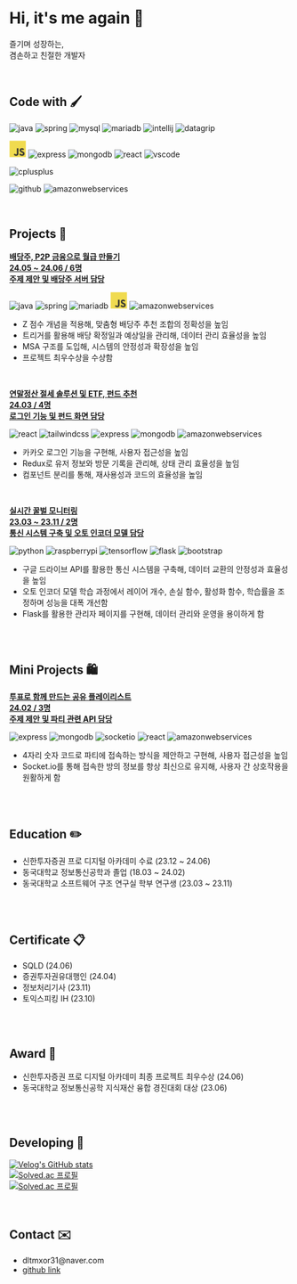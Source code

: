 <h1> Hi, it's me again 👋 </h1>
<div>
  <p>
    즐기며 성장하는, <br/>
    겸손하고 친절한 개발자
  </p>
</div>
<br/>


<h2> Code with 🖌️ </h2>

<div>
  <p>
    <img src="https://cdn.jsdelivr.net/gh/devicons/devicon@latest/icons/java/java-original.svg" alt="java" width="30"/>
    <img src="https://cdn.jsdelivr.net/gh/devicons/devicon@latest/icons/spring/spring-original.svg" alt="spring" width="30"/>
    <img src="https://cdn.jsdelivr.net/gh/devicons/devicon@latest/icons/mysql/mysql-original.svg" alt="mysql" width="30"/>
    <img src="https://cdn.jsdelivr.net/gh/devicons/devicon@latest/icons/mariadb/mariadb-original.svg" alt="mariadb" width="30"/>
    <img src="https://cdn.jsdelivr.net/gh/devicons/devicon@latest/icons/intellij/intellij-original.svg" alt="intellij" width="30"/>
    <img src="https://cdn.jsdelivr.net/gh/devicons/devicon@latest/icons/datagrip/datagrip-original.svg" alt="datagrip" width="30"/>
  </p>
  <p>
    <img src="https://raw.githubusercontent.com/devicons/devicon/master/icons/javascript/javascript-original.svg" alt="javascript" width="30"/>
    <img src="https://cdn.jsdelivr.net/gh/devicons/devicon@latest/icons/express/express-original.svg" alt="express" width="30"/>
    <img src="https://cdn.jsdelivr.net/gh/devicons/devicon@latest/icons/mongodb/mongodb-original.svg" alt="mongodb" width="30"/>
    <img src="https://cdn.jsdelivr.net/gh/devicons/devicon@latest/icons/react/react-original.svg" alt="react" width="30"/>
    <img src="https://cdn.jsdelivr.net/gh/devicons/devicon@latest/icons/vscode/vscode-original.svg" alt="vscode" width="30"/>
  </p>
  <p>
    <img src="https://cdn.jsdelivr.net/gh/devicons/devicon@latest/icons/cplusplus/cplusplus-original.svg" alt="cplusplus" width="30"/>
  </p>
  <p>
    <img src="https://cdn.jsdelivr.net/gh/devicons/devicon@latest/icons/github/github-original.svg" alt="github" width="30"/>
    <img src="https://cdn.jsdelivr.net/gh/devicons/devicon@latest/icons/amazonwebservices/amazonwebservices-original-wordmark.svg" alt="amazonwebservices" width="30"/>
  </p>
</div>
<br/>


<h2> Projects 🎁 </h2>

<div>
  <p><a href="https://github.com/PDA-Dontouch"><strong>
    배당주, P2P 금융으로 월급 만들기<br/>
    24.05 ~ 24.06 / 6명<br/>
    주제 제안 및 배당주 서버 담당
  </strong></a></p>
  <p>
    <img src="https://cdn.jsdelivr.net/gh/devicons/devicon@latest/icons/java/java-original.svg" alt="java" width="30"/>
    <img src="https://cdn.jsdelivr.net/gh/devicons/devicon@latest/icons/spring/spring-original.svg" alt="spring" width="30"/>
    <img src="https://cdn.jsdelivr.net/gh/devicons/devicon@latest/icons/mariadb/mariadb-original.svg" alt="mariadb" width="30"/>
    <img src="https://raw.githubusercontent.com/devicons/devicon/master/icons/javascript/javascript-original.svg" alt="javascript" width="30"/>
    <img src="https://cdn.jsdelivr.net/gh/devicons/devicon@latest/icons/amazonwebservices/amazonwebservices-original-wordmark.svg" alt="amazonwebservices" width="30"/>
  </p>
  <ul>
    <li>Z 점수 개념을 적용해, 맞춤형 배당주 추천 조합의 정확성을 높임 </li>
    <li>트리거를 활용해 배당 확정일과 예상일을 관리해, 데이터 관리 효율성을 높임</li>
    <li>MSA 구조를 도입해, 시스템의 안정성과 확장성을 높임</li>
    <li>프로젝트 최우수상을 수상함</li>
  </ul>
</div>
<br/>
<div>
  <p><a href="https://github.com/13th-month-lucky"><strong>
    연말정산 절세 솔루션 및 ETF, 펀드 추천<br/>
    24.03 / 4명<br/>
    로그인 기능 및 펀드 화면 담당
  </strong></a></p>
  <p>
    <img src="https://cdn.jsdelivr.net/gh/devicons/devicon@latest/icons/react/react-original.svg" alt="react" width="30"/>
    <img src="https://cdn.jsdelivr.net/gh/devicons/devicon@latest/icons/tailwindcss/tailwindcss-original.svg" alt="tailwindcss" width="30"/>
    <img src="https://cdn.jsdelivr.net/gh/devicons/devicon@latest/icons/express/express-original.svg" alt="express" width="30"/>
    <img src="https://cdn.jsdelivr.net/gh/devicons/devicon@latest/icons/mongodb/mongodb-original.svg" alt="mongodb" width="30"/>
    <img src="https://cdn.jsdelivr.net/gh/devicons/devicon@latest/icons/amazonwebservices/amazonwebservices-original-wordmark.svg" alt="amazonwebservices" width="30"/>
  </p>
  <ul>
    <li>카카오 로그인 기능을 구현해, 사용자 접근성을 높임</li>
    <li>Redux로 유저 정보와 방문 기록을 관리해, 상태 관리 효율성을 높임</li>
    <li>컴포넌트 분리를 통해, 재사용성과 코드의 효율성을 높임</li>
  </ul>
</div>
<br/>
<div>
  <p><a href="https://github.com/seungtoctoc/monitoring-bee"><strong>
    실시간 꿀벌 모니터링<br/>
    23.03 ~ 23.11 / 2명<br/>
    통신 시스템 구축 및 오토 인코더 모델 담당
  </strong></a></p>
  <p>
    <img src="https://cdn.jsdelivr.net/gh/devicons/devicon@latest/icons/python/python-original.svg" alt="python" width="30"/>
    <img src="https://cdn.jsdelivr.net/gh/devicons/devicon@latest/icons/raspberrypi/raspberrypi-original.svg"
    alt="raspberrypi" width="30"/>
    <img src="https://cdn.jsdelivr.net/gh/devicons/devicon@latest/icons/tensorflow/tensorflow-original.svg"
    alt="tensorflow" width="30"/>
    <img src="https://cdn.jsdelivr.net/gh/devicons/devicon@latest/icons/flask/flask-original.svg"
    alt="flask" width="30"/>
    <img src="https://cdn.jsdelivr.net/gh/devicons/devicon@latest/icons/bootstrap/bootstrap-original.svg" alt="bootstrap" width="30"/>
  </p>
  <ul>
    <li>구글 드라이브 API를 활용한 통신 시스템을 구축해, 데이터 교환의 안정성과 효율성을 높임</li>
    <li>오토 인코더 모델 학습 과정에서 레이어 개수, 손실 함수, 활성화 함수, 학습률을 조정하며 성능을 대폭 개선함</li>
    <li>Flask를 활용한 관리자 페이지를 구현해, 데이터 관리와 운영을 용이하게 함</li>
  </ul>
</div>
<br/><br/>


<h2> Mini Projects 🛍️ </h2>

<div>
  <p><a href="https://github.com/pick-playlist"><strong>
    투표로 함께 만드는 공유 플레이리스트<br/>
    24.02 / 3명<br/>
    주제 제안 및 파티 관련 API 담당
  </strong></a></p>
  <p>
    <img src="https://cdn.jsdelivr.net/gh/devicons/devicon@latest/icons/express/express-original.svg" alt="express" width="30"/>
    <img src="https://cdn.jsdelivr.net/gh/devicons/devicon@latest/icons/mongodb/mongodb-original.svg" alt="mongodb" width="30"/>
    <img src="https://cdn.jsdelivr.net/gh/devicons/devicon@latest/icons/socketio/socketio-original.svg" alt="socketio" width="30"/>
    <img src="https://cdn.jsdelivr.net/gh/devicons/devicon@latest/icons/react/react-original.svg" alt="react" width="30"/>
    <img src="https://cdn.jsdelivr.net/gh/devicons/devicon@latest/icons/amazonwebservices/amazonwebservices-original-wordmark.svg" alt="amazonwebservices" width="30"/>
  </p>
  <ul>
    <li>4자리 숫자 코드로 파티에 접속하는 방식을 제안하고 구현해, 사용자 접근성을 높임</li>
    <li>Socket.io를 통해 접속한 방의 정보를 항상 최신으로 유지해, 사용자 간 상호작용을 원활하게 함</li>
  </ul>
</div>
<br/><br/>


<h2> Education ✏️ </h2>

<ul>
  <li>신한투자증권 프로 디지털 아카데미 수료 (23.12 ~ 24.06)</li>
  <li>동국대학교 정보통신공학과 졸업 (18.03 ~ 24.02)</li>
  <li>동국대학교 소프트웨어 구조 연구실 학부 연구생 (23.03 ~ 23.11)</li>
</ul>
<br/><br/>


<h2> Certificate 📋 </h2>

<ul>
  <li>SQLD (24.06)</li>
  <li>증권투자권유대행인 (24.04)</li>
  <li>정보처리기사 (23.11)</li>
  <li>토익스피킹 IH (23.10)</li>
</ul>
<br/><br/>


<h2> Award 🎉 </h2>

<ul>
  <li>신한투자증권 프로 디지털 아카데미 최종 프로젝트 최우수상 (24.06)</li>
  <li>동국대학교 정보통신공학 지식재산 융합 경진대회 대상 (23.06)</li>
</ul>
<br/><br/>


<h2> Developing 🤔 </h2>

[![Velog's GitHub stats](https://velog-readme-stats.vercel.app/api/badge?name=seungtoctoc)](https://velog.io/@seungtoctoc/posts)<br/>
[![Solved.ac
프로필](http://mazassumnida.wtf/api/mini/generate_badge?boj=dltmxor31)](https://solved.ac/dltmxor31)<br/>
[![Solved.ac
프로필](http://mazassumnida.wtf/api/mini/generate_badge?boj=seungtoctoc)](https://solved.ac/seungtoctoc)
<br/><br/><br/>

<h2> Contact ✉️ </h2>

<ul>
  <li>dltmxor31@naver.com</li>
  <li><a href="https://github.com/seungtoctoc">github link</a></li>
</ul>
<br/><br/>